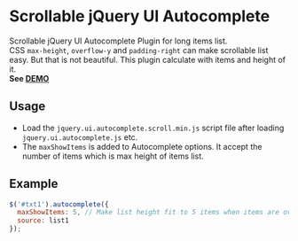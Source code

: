 # Scrollable jQuery UI Autocomplete

Scrollable jQuery UI Autocomplete Plugin for long items list.  
CSS `max-height`, `overflow-y` and `padding-right` can make scrollable list easy. But that is not beautiful. This plugin calculate with items and height of it.  
**See <a href="http://anseki.github.io/jquery-ui-autocomplete-scroll">DEMO</a>**

## Usage

- Load the `jquery.ui.autocomplete.scroll.min.js` script file after loading `jquery.ui.autocomplete.js` etc.
- The `maxShowItems` is added to Autocomplete options. It accept the number of items which is max height of items list.

## Example

```js
$('#txt1').autocomplete({
  maxShowItems: 5, // Make list height fit to 5 items when items are over 5.
  source: list1
});
```
